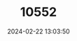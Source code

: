 ---
title: "10552"
category: "Hylobates pileatus"
draft: false
date: 2024-02-22 13:03:50
languages:
  English: ["Capped Gibbon", "Crowned Gibbon", "Pileated Gibbon"]
  Spanish; Castilian: ["Gibón de Cresta Negra"]
---